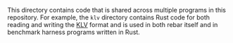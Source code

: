 This directory contains code that is shared across multiple programs in this
repository. For example, the `klv` directory contains Rust code for both
reading and writing the [KLV](../KLV.md) format and is used in both rebar
itself and in benchmark harness programs written in Rust.
